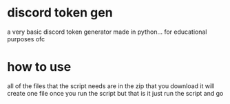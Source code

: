 # discord token gen
a very basic discord token generator made in python... for educational purposes ofc

# how to use
all of the files that the script needs are in the zip that you download it will create one file once you run the script but that is it just run the script and go
